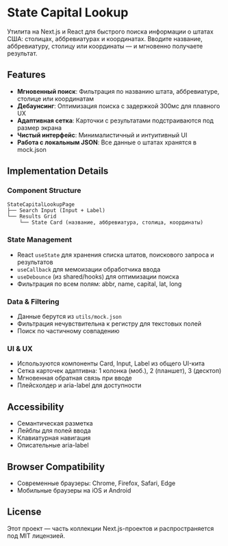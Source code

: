 # State Capital Lookup

Утилита на Next.js и React для быстрого поиска информации о штатах США: столицах, аббревиатурах и координатах. Вводите название, аббревиатуру, столицу или координаты — и мгновенно получаете результат.

<!-- ![State Capital Lookup Screenshot](https://your-screenshot-url.png) -->

## Features

- **Мгновенный поиск**: Фильтрация по названию штата, аббревиатуре, столице или координатам
- **Дебаунсинг**: Оптимизация поиска с задержкой 300мс для плавного UX
- **Адаптивная сетка**: Карточки с результатами подстраиваются под размер экрана
- **Чистый интерфейс**: Минималистичный и интуитивный UI
- **Работа с локальным JSON**: Все данные о штатах хранятся в mock.json

## Implementation Details

### Component Structure

```
StateCapitalLookupPage
├── Search Input (Input + Label)
└── Results Grid
    └── State Card (название, аббревиатура, столица, координаты)
```

### State Management

- React `useState` для хранения списка штатов, поискового запроса и результатов
- `useCallback` для мемоизации обработчика ввода
- `useDebounce` (из shared/hooks) для оптимизации поиска
- Фильтрация по всем полям: abbr, name, capital, lat, long

### Data & Filtering

- Данные берутся из `utils/mock.json`
- Фильтрация нечувствительна к регистру для текстовых полей
- Поиск по частичному совпадению

### UI & UX

- Используются компоненты Card, Input, Label из общего UI-кита
- Сетка карточек адаптивна: 1 колонка (моб.), 2 (планшет), 3 (десктоп)
- Мгновенная обратная связь при вводе
- Плейсхолдер и aria-label для доступности

## Accessibility

- Семантическая разметка
- Лейблы для полей ввода
- Клавиатурная навигация
- Описательные aria-label

## Browser Compatibility

- Современные браузеры: Chrome, Firefox, Safari, Edge
- Мобильные браузеры на iOS и Android

## License

Этот проект — часть коллекции Next.js-проектов и распространяется под MIT лицензией.

